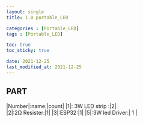 ```yaml
---
layout: single
title: 1.0 portable_LED

categories : [Portable_LED]
tags : [Portable_LED]

toc: true
toc_sticky: true

date: 2021-12-25
last_modified_at: 2021-12-25
---
```


## PART

|Number|:name:|count|
|1|: 3W LED strip :|2|  
|2|:2Ω Resister:|1|
|3|:ESP32:|1|
|5|:3W led Driver:| 1 |